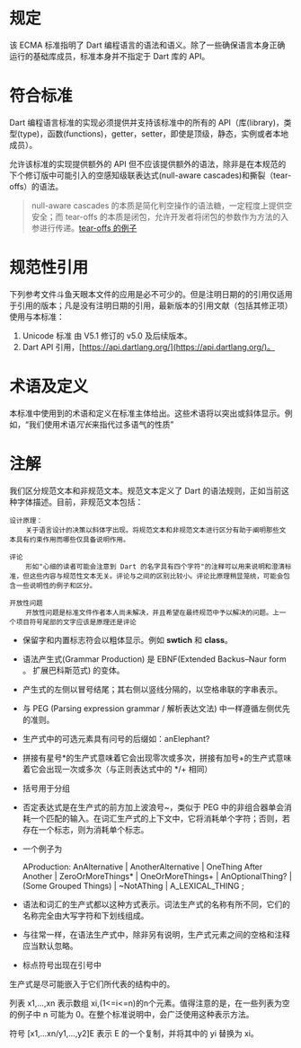 
# 规定

该 ECMA 标准指明了 Dart 编程语言的语法和语义。除了一些确保语言本身正确运行的基础库成员，标准本身并不指定于 Dart 库的 API。


# 符合标准

Dart 编程语言标准的实现必须提供并支持该标准中的所有的 API（库(library)，类型(type)，函数(functions)，getter，setter，即使是顶级，静态，实例或者本地成员）。

允许该标准的实现提供额外的 API 但不应该提供额外的语法，除非是在本规范的下个修订版中可能引入的空感知级联表达式(null-aware cascades)和撕裂（tear-offs）的语法。

> null-aware cascades 的本质是简化判空操作的语法糖，一定程度上提供空安全；而 tear-offs 的本质是闭包，允许开发者将闭包的参数作为方法的入参进行传递。[tear-offs 的例子](https://dartpad.dartlang.org/905af578c168a18add7691f6aa65619b)

# 规范性引用

下列参考文件斗鱼天眼本文件的应用是必不可少的。但是注明日期的的引用仅适用于引用的版本；凡是没有注明日期的引用，最新版本的引用文献（包括其修正项）使用与本标准：

1. Unicode 标准 由 V5.1 修订的 v5.0 及后续版本。
2. Dart API 引用，[https://api.dartlang.org/](https://api.dartlang.org/)。

# 术语及定义

本标准中使用到的术语和定义在标准主体给出。这些术语将以突出或斜体显示。例如，“我们使用术语*冗长*来指代过多语气的性质”

# 注解

我们区分规范文本和非规范文本。规范文本定义了 Dart 的语法规则，正如当前这种字体描述。目前，非规范文本包括：


	设计原理：
        关于语言设计的决策以斜体字出现。将规范文本和非规范文本进行区分有助于阐明那些文本具有约束作用而哪些仅具备说明作用。
    
    评论
        形如"心细的读者可能会注意到 Dart 的名字具有四个字符"的注释可以用来说明和澄清标准，但这些内容与规范性文本无关。评论与之间的区别比较小。评论比原理稍显笼统，可能会包含一些说明性的例子和区分。

    开放性问题
        开放性问题是标准文件作者本人尚未解决，并且希望在最终规范中予以解决的问题。上一个项目符号尾部的文字应该是原理还是评论

- 保留字和内置标志符会以粗体显示。例如 **swtich** 和 **class**。
- 语法产生式(Grammar Production) 是 EBNF(Extended Backus–Naur form 。 扩展巴科斯范式) 的变体。
- 产生式的左侧以冒号结尾；其右侧以竖线分隔的，以空格串联的字串表示。
- 与 PEG (Parsing expression grammar / 解析表达文法) 中一样遵循左侧优先的准则。
- 生产式中的可选元素具有问号的后缀如：anElephant?
- 拼接有星号*的生产式意味着它会出现零次或多次，拼接有加号+的生产式意味着它会出现一次或多次（与正则表达式中的 */+ 相同）
- 括号用于分组
- 否定表达式是在生产式的前方加上波浪号~，类似于 PEG 中的非组合器单会消耗一个匹配的输入。在词汇生产式的上下文中，它将消耗单个字符；否则，若存在一个标志，则为消耗单个标志。

- 一个例子为

    AProduction:
    AnAlternative | AnotherAlternative | OneThing After Another | ZeroOrMoreThings* | OneOrMoreThings+ | AnOptionalThing? | (Some Grouped Things) | ~NotAThing | A_LEXICAL_THING
    ;


- 语法和词汇的生产式都以这种方式表示。词法生产式的名称有所不同，它们的名称完全由大写字符和下划线组成。
- 与往常一样，在语法生产式中，除非另有说明，生产式元素之间的空格和注释应当默认忽略。
- 标点符号出现在引号中

生产式是尽可能嵌入于它们所代表的结构中的。

列表 x1,...,xn 表示数组 xi,(1<=i<=n)的n个元素。值得注意的是，在一些列表为空的例子中 n 可能为 0。在整个标准说明中，会广泛使用这种表示方法。


符号 [x1,...xn/y1,...,y2]E 表示 E 的一个复制，并将其中的 yi 替换为 xi。 





